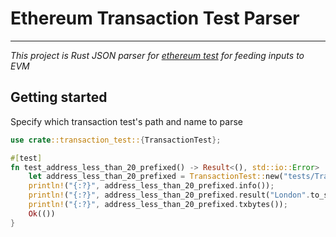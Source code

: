 # Ethereum Transaction Test Parser
---

*This project is Rust JSON parser for [ethereum test](https://github.com/ethereum/tests) for feeding inputs to EVM*

## Getting started

Specify which transaction test's path and name to parse

```Rust
use crate::transaction_test::{TransactionTest};

#[test]
fn test_address_less_than_20_prefixed() -> Result<(), std::io::Error>  {
    let address_less_than_20_prefixed = TransactionTest::new("tests/TransactionTests/ttAddress/AddressLessThan20Prefixed0.json".to_string(), "AddressLessThan20Prefixed0".to_string());
    println!("{:?}", address_less_than_20_prefixed.info());
    println!("{:?}", address_less_than_20_prefixed.result("London".to_string()));
    println!("{:?}", address_less_than_20_prefixed.txbytes()); 
    Ok(())
}
```